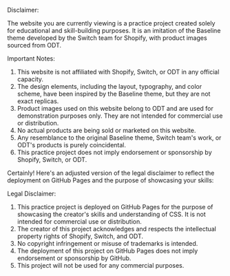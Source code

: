 Disclaimer:

The website you are currently viewing is a practice project created solely for educational and skill-building purposes. It is an imitation of the Baseline theme developed by the Switch team for Shopify, with product images sourced from ODT.

Important Notes:

1. This website is not affiliated with Shopify, Switch, or ODT in any official capacity.
2. The design elements, including the layout, typography, and color scheme, have been inspired by the Baseline theme, but they are not exact replicas.
3. Product images used on this website belong to ODT and are used for demonstration purposes only. They are not intended for commercial use or distribution.
4. No actual products are being sold or marketed on this website.
5. Any resemblance to the original Baseline theme, Switch team's work, or ODT's products is purely coincidental.
6. This practice project does not imply endorsement or sponsorship by Shopify, Switch, or ODT.

Certainly! Here's an adjusted version of the legal disclaimer to reflect the deployment on GitHub Pages and the purpose of showcasing your skills:

Legal Disclaimer:

1. This practice project is deployed on GitHub Pages for the purpose of showcasing the creator's skills and understanding of CSS. It is not intended for commercial use or distribution.
2. The creator of this project acknowledges and respects the intellectual property rights of Shopify, Switch, and ODT.
3. No copyright infringement or misuse of trademarks is intended.
4. The deployment of this project on GitHub Pages does not imply endorsement or sponsorship by GitHub.
5. This project will not be used for any commercial purposes.